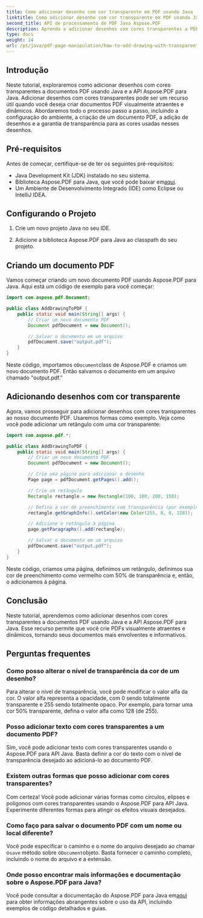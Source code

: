 ```yaml
---
title: Como adicionar desenho com cor transparente em PDF usando Java
linktitle: Como adicionar desenho com cor transparente em PDF usando Java
second_title: API de processamento de PDF Java Aspose.PDF
description: Aprenda a adicionar desenhos com cores transparentes a PDFs usando Java e Aspose.PDF para Java. Crie PDFs dinâmicos e visualmente atraentes com orientação passo a passo e exemplos de código.
type: docs
weight: 14
url: /pt/java/pdf-page-manipulation/how-to-add-drawing-with-transparent-color-in-pdf-using-java/
---
```


## Introdução

Neste tutorial, exploraremos como adicionar desenhos com cores transparentes a documentos PDF usando Java e a API Aspose.PDF para Java. Adicionar desenhos com cores transparentes pode ser um recurso útil quando você deseja criar documentos PDF visualmente atraentes e dinâmicos. Abordaremos todo o processo passo a passo, incluindo a configuração do ambiente, a criação de um documento PDF, a adição de desenhos e a garantia de transparência para as cores usadas nesses desenhos.

## Pré-requisitos

Antes de começar, certifique-se de ter os seguintes pré-requisitos:

- Java Development Kit (JDK) instalado no seu sistema.
-  Biblioteca Aspose.PDF para Java, que você pode baixar em[aqui](https://releases.aspose.com/pdf/java/).
- Um Ambiente de Desenvolvimento Integrado (IDE) como Eclipse ou IntelliJ IDEA.

## Configurando o Projeto

1. Crie um novo projeto Java no seu IDE.

2. Adicione a biblioteca Aspose.PDF para Java ao classpath do seu projeto.

## Criando um documento PDF

Vamos começar criando um novo documento PDF usando Aspose.PDF para Java. Aqui está um código de exemplo para você começar:

```java
import com.aspose.pdf.Document;

public class AddDrawingToPDF {
    public static void main(String[] args) {
        // Criar um novo documento PDF
        Document pdfDocument = new Document();

        // Salvar o documento em um arquivo
        pdfDocument.save("output.pdf");
    }
}
```

 Neste código, importamos o`Document`class de Aspose.PDF e criamos um novo documento PDF. Então salvamos o documento em um arquivo chamado "output.pdf."

## Adicionando desenhos com cor transparente

Agora, vamos prosseguir para adicionar desenhos com cores transparentes ao nosso documento PDF. Usaremos formas como exemplo. Veja como você pode adicionar um retângulo com uma cor transparente:

```java
import com.aspose.pdf.*;

public class AddDrawingToPDF {
    public static void main(String[] args) {
        // Criar um novo documento PDF
        Document pdfDocument = new Document();

        // Crie uma página para adicionar o desenho
        Page page = pdfDocument.getPages().add();

        // Crie um retângulo
        Rectangle rectangle = new Rectangle(100, 100, 200, 150);

        // Defina a cor de preenchimento com transparência (por exemplo, 50% vermelho transparente)
        rectangle.getGraphInfo().setColor(new Color(255, 0, 0, 128));

        // Adicione o retângulo à página
        page.getParagraphs().add(rectangle);

        // Salvar o documento em um arquivo
        pdfDocument.save("output.pdf");
    }
}
```

Neste código, criamos uma página, definimos um retângulo, definimos sua cor de preenchimento como vermelho com 50% de transparência e, então, o adicionamos à página.

## Conclusão

Neste tutorial, aprendemos como adicionar desenhos com cores transparentes a documentos PDF usando Java e a API Aspose.PDF para Java. Esse recurso permite que você crie PDFs visualmente atraentes e dinâmicos, tornando seus documentos mais envolventes e informativos.

## Perguntas frequentes

### Como posso alterar o nível de transparência da cor de um desenho?

Para alterar o nível de transparência, você pode modificar o valor alfa da cor. O valor alfa representa a opacidade, com 0 sendo totalmente transparente e 255 sendo totalmente opaco. Por exemplo, para tornar uma cor 50% transparente, defina o valor alfa como 128 (de 255).

### Posso adicionar texto com cores transparentes a um documento PDF?

Sim, você pode adicionar texto com cores transparentes usando o Aspose.PDF para API Java. Basta definir a cor do texto com o nível de transparência desejado ao adicioná-lo ao documento PDF.

### Existem outras formas que posso adicionar com cores transparentes?

Com certeza! Você pode adicionar várias formas como círculos, elipses e polígonos com cores transparentes usando o Aspose.PDF para API Java. Experimente diferentes formas para atingir os efeitos visuais desejados.

### Como faço para salvar o documento PDF com um nome ou local diferente?

 Você pode especificar o caminho e o nome do arquivo desejado ao chamar o`save` método sobre o`Document`objeto. Basta fornecer o caminho completo, incluindo o nome do arquivo e a extensão.

### Onde posso encontrar mais informações e documentação sobre o Aspose.PDF para Java?

 Você pode consultar a documentação do Aspose.PDF para Java em[aqui](https://reference.aspose.com/pdf/java/) para obter informações abrangentes sobre o uso da API, incluindo exemplos de código detalhados e guias.